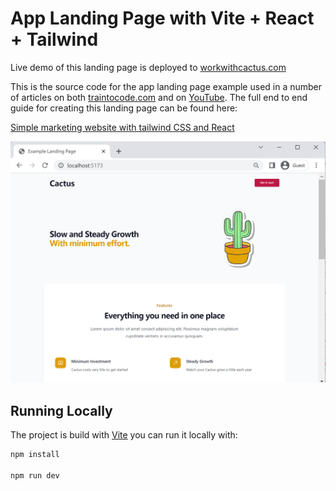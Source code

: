 # App Landing Page with Vite + React + Tailwind

Live demo of this landing page is deployed to [workwithcactus.com](https://workwithcactus.com/)


This is the source code for the app landing page example used in a number of articles on both [traintocode.com](htttps://traintocode.com) and on [YouTube](https://www.youtube.com/@traintocode/?sub_confirmation=1).  The full end to end guide for creating this landing page can be found here:

[Simple marketing website with tailwind CSS and React](https://www.traintocode.com/marketing-website-with-tailwind-and-react
)

![](./cactus-landing-page.png)

## Running Locally

The project is build with [Vite](https://vitejs.dev/) you can run it locally with:

```sh
npm install

npm run dev
```
